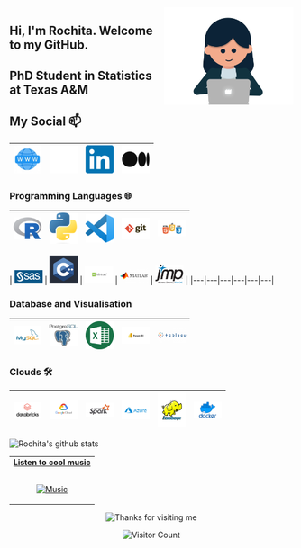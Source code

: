 <img align='right' src="https://github.com/rochita07/rochita07/blob/main/coding_gif.gif" width="230" >


<!-- ##  নমস্কার (Namaskar)🙏, I'm Rochita Das -->
## Hi, I'm Rochita. Welcome to my GitHub.

##  PhD Student in Statistics at Texas A&M


## My Social 📫

| [<img src="https://github.com/rochita07/rochita07/blob/main/website_logo.jpg" alt="Website logo" width="50">](https://rochita07.github.io/rochitadas.github.io/)  | [<img src="https://raw.githubusercontent.com/Delta456/Delta456/master/img/github.png" alt="GitHub logo" width="50">](https://github.com/rochita07) |  [<img src="https://github.com/rochita07/rochita07/blob/main/LinkedIn_logo.png" alt="LinkedIn logo" width="50">](https://www.linkedin.com/in/rochitadas)| [<img src="https://github.com/rochita07/rochita07/blob/main/medium_logo.png" alt="Medium logo" width="50">](https://medium.com/@rochita.das)|
|---|---|---|---|



     

### Programming Languages 🌐


| <img src="https://github.com/rochita07/rochita07/blob/main/R_logo.png" alt="R logo" width="50"> | <img src="https://github.com/rochita07/rochita07/blob/main/Python_logo.png" alt="Python logo" width="50"> | <img src="https://github.com/rochita07/rochita07/blob/main/VS_code_logo.png" alt="VSCode logo" width="50"> | <img src="https://github.com/rochita07/rochita07/blob/main/git_logo.png" alt="Git logo" width="50"> | <img src="https://github.com/rochita07/rochita07/blob/main/html_logo.png" alt="HTML logo" width="50"> | 
|---|---|---|---|---|


| <img src="https://github.com/rochita07/rochita07/blob/main/SAS_logo.png" alt="SAS logo" width="50"> | <img src="https://github.com/rochita07/rochita07/blob/main/C_logo.png" alt="C logo" width="50"> | <img src="https://github.com/rochita07/rochita07/blob/main/Minitab_logo.jpg" alt="Minitab logo" width="50"> | <img src="https://github.com/rochita07/rochita07/blob/main/MATLAB_logo.png" alt="Matlab logo" width="50"> | <img src="https://github.com/rochita07/rochita07/blob/main/JMP_logo.png" alt="JMP logo" width="50"> | 
|---|---|---|---|---|---|

<!-- <img src="https://github.com/rochita07/rochita07/blob/main/spss.png" alt="SPSS logo" width="50"> |
|---|---|---|---|---| -->



### Database and Visualisation

| <img src="https://github.com/rochita07/rochita07/blob/main/MySQL_logo.png" alt="MySQL logo" width="50"> | <img src="https://github.com/rochita07/rochita07/blob/main/post_sql_logo.jpg" alt="Postgre SQL logo" width="50"> | <img src="https://github.com/rochita07/rochita07/blob/main/Excel_logo.png" alt="Excel logo" width="50"> | <img src="https://github.com/rochita07/rochita07/blob/main/Power_BI_logo.jpg" alt="Power BI logo" width="50"> | <img src="https://github.com/rochita07/rochita07/blob/main/Tableau_logo.png" alt="tableau logo" width="50"> |
|---|---|---|---|---|


### Clouds 🛠️

| <img src="https://github.com/rochita07/rochita07/blob/main/Databricks_logo.png" alt="Databricks logo" width="50"> | <img src="https://github.com/rochita07/rochita07/blob/main/Google_cloud_logo.jpg" alt="Google Cloud logo" width="50"> | <img src="https://github.com/rochita07/rochita07/blob/main/Apache_Spark_logo.png" alt="Apache Spark logo" width="50"> |<img src="https://github.com/rochita07/rochita07/blob/main/Microsoft_Azure_logo.png" alt="Azurelogo" width="50"> |<img src="https://github.com/rochita07/rochita07/blob/main/Hadoop_logo.jpg" alt="Hadoop logo" width="50"> | <img src="https://github.com/rochita07/rochita07/blob/main/Docker_logo.png" alt="Docker logo" width="50"> |
|---|---|---|---|---|---|







![Rochita's github stats](https://github-readme-stats.vercel.app/api?username=rochita07&hide=["issues"]&show_icons=true)





<!-- Social -->
<table width="100%" align="center">

<td align="center">
<a href="https://www.youtube.com/watch?v=LZ8BJfU-7t8">
<strong>Listen to cool music</strong>
<br />
<br />


<p>
<img height="100" alt="Music" src="https://raw.githubusercontent.com/BrunnerLivio/brunnerlivio/master/images/music.gif"> 
</a>
</p>

</td>
</tr>
</table>



<!-- Footer -->

<div align="center">

<img height="120" alt="Thanks for visiting me" width="100%" src="https://raw.githubusercontent.com/BrunnerLivio/brunnerlivio/master/images/marquee.svg" />
<br />

![Visitor Count](https://profile-counter.glitch.me/rochita07/count.svg)
    

</div>




